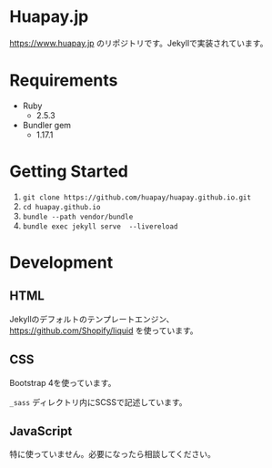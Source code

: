 # Huapay.jp

https://www.huapay.jp のリポジトリです。Jekyllで実装されています。

# Requirements

- Ruby
    - 2.5.3
- Bundler gem
    - 1.17.1

# Getting Started

1. `git clone https://github.com/huapay/huapay.github.io.git`
1. `cd huapay.github.io`
1. `bundle --path vendor/bundle`
1. `bundle exec jekyll serve  --livereload`

# Development

## HTML

Jekyllのデフォルトのテンプレートエンジン、 https://github.com/Shopify/liquid を使っています。

## CSS

Bootstrap 4を使っています。

`_sass` ディレクトリ内にSCSSで記述しています。

## JavaScript

特に使っていません。必要になったら相談してください。
